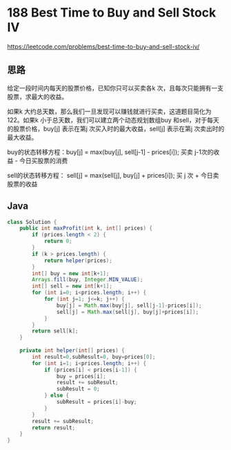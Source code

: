 # 188 Best Time to Buy and Sell Stock IV

https://leetcode.com/problems/best-time-to-buy-and-sell-stock-iv/



## 思路

给定一段时间内每天的股票价格，已知你只可以买卖各k 次，且每次只能拥有一支股票，求最大的收益。

如果k 大约总天数，那么我们一旦发现可以赚钱就进行买卖，这道题目简化为122。如果k 小于总天数，我们可以建立两个动态规划数组buy 和sell，对于每天的股票价格，buy[j] 表示在第j 次买入时的最大收益，sell[j] 表示在第j 次卖出时的最大收益。

buy的状态转移方程：buy[j] = max(buy[j], sell[j-1] - prices[i]); 买卖 j-1次的收益 - 今日买股票的消费

 sell的状态转移方程： sell[j] = max(sell[j], buy[j] + prices[i]); 买 j 次 + 今日卖股票的收益



## Java

```java
class Solution {
    public int maxProfit(int k, int[] prices) {
        if (prices.length < 2) {
            return 0;
        }
        if (k > prices.length) {
            return helper(prices);
        }
        int[] buy = new int[k+1];
        Arrays.fill(buy, Integer.MIN_VALUE);
        int[] sell = new int[k+1];
        for (int i=0; i<prices.length; i++) {
            for (int j=1; j<=k; j++) {
                buy[j] = Math.max(buy[j], sell[j-1]-prices[i]);
                sell[j] = Math.max(sell[j], buy[j]+prices[i]);
            }
        }
        return sell[k];
    }
    
    private int helper(int[] prices) {
        int result=0,subResult=0, buy=prices[0];
        for (int i=1; i<prices.length; i++) {
            if (prices[i] < prices[i-1]) {
                buy = prices[i];
                result += subResult;
                subResult = 0;
            } else {
                subResult = prices[i]-buy;
            }
        }
        result += subResult;
        return result;
    }
}
```


